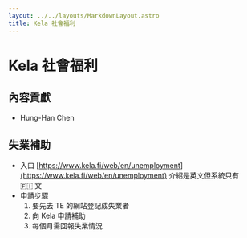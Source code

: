 ```yaml
---
layout: ../../layouts/MarkdownLayout.astro
title: Kela 社會福利
---
```

# Kela 社會福利

## 內容貢獻

- Hung-Han Chen

## ****失業補助****

- 入口 [https://www.kela.fi/web/en/unemployment](https://www.kela.fi/web/en/unemployment) 介紹是英文但系統只有 🇫🇮 文
- 申請步驟
    1. 要先去 TE 的網站登記成失業者
    2. 向 Kela 申請補助
    3. 每個月需回報失業情況
